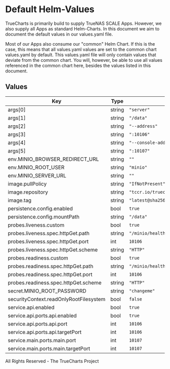 # Default Helm-Values

TrueCharts is primarily build to supply TrueNAS SCALE Apps.
However, we also supply all Apps as standard Helm-Charts. In this document we aim to document the default values in our values.yaml file.

Most of our Apps also consume our "common" Helm Chart.
If this is the case, this means that all values.yaml values are set to the common chart values.yaml by default. This values.yaml file will only contain values that deviate from the common chart.
You will, however, be able to use all values referenced in the common chart here, besides the values listed in this document.

## Values

| Key | Type | Default | Description |
|-----|------|---------|-------------|
| args[0] | string | `"server"` |  |
| args[1] | string | `"/data"` |  |
| args[2] | string | `"--address"` |  |
| args[3] | string | `":10106"` |  |
| args[4] | string | `"--console-address"` |  |
| args[5] | string | `":10107"` |  |
| env.MINIO_BROWSER_REDIRECT_URL | string | `""` |  |
| env.MINIO_ROOT_USER | string | `"minio"` |  |
| env.MINIO_SERVER_URL | string | `""` |  |
| image.pullPolicy | string | `"IfNotPresent"` |  |
| image.repository | string | `"tccr.io/truecharts/minio"` |  |
| image.tag | string | `"latest@sha256:8129f69c85b84e13f085a1ce127f108cee0ea84a1f496e8065796c7a15a08442"` |  |
| persistence.config.enabled | bool | `true` |  |
| persistence.config.mountPath | string | `"/data"` |  |
| probes.liveness.custom | bool | `true` |  |
| probes.liveness.spec.httpGet.path | string | `"/minio/health/live"` |  |
| probes.liveness.spec.httpGet.port | int | `10106` |  |
| probes.liveness.spec.httpGet.scheme | string | `"HTTP"` |  |
| probes.readiness.custom | bool | `true` |  |
| probes.readiness.spec.httpGet.path | string | `"/minio/health/ready"` |  |
| probes.readiness.spec.httpGet.port | int | `10106` |  |
| probes.readiness.spec.httpGet.scheme | string | `"HTTP"` |  |
| secret.MINIO_ROOT_PASSWORD | string | `"changeme"` |  |
| securityContext.readOnlyRootFilesystem | bool | `false` |  |
| service.api.enabled | bool | `true` |  |
| service.api.ports.api.enabled | bool | `true` |  |
| service.api.ports.api.port | int | `10106` |  |
| service.api.ports.api.targetPort | int | `10106` |  |
| service.main.ports.main.port | int | `10107` |  |
| service.main.ports.main.targetPort | int | `10107` |  |

All Rights Reserved - The TrueCharts Project
